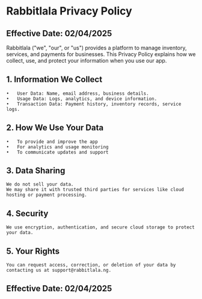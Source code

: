 # Rabbitlala Privacy Policy

## Effective Date: 02/04/2025
Rabbitlala ("we", "our", or "us") provides a platform to manage inventory, services, and payments for businesses. This Privacy Policy explains how we collect, use, and protect your information when you use our app.
## 1. Information We Collect
	•	User Data: Name, email address, business details.
	•	Usage Data: Logs, analytics, and device information.
	•	Transaction Data: Payment history, inventory records, service logs.
## 2. How We Use Your Data
	•	To provide and improve the app
	•	For analytics and usage monitoring
	•	To communicate updates and support
## 3. Data Sharing
    We do not sell your data.
    We may share it with trusted third parties for services like cloud hosting or payment processing.

## 4. Security
    We use encryption, authentication, and secure cloud storage to protect your data.
## 5. Your Rights
    You can request access, correction, or deletion of your data by contacting us at support@rabbitlala.ng.

## Effective Date: 02/04/2025
